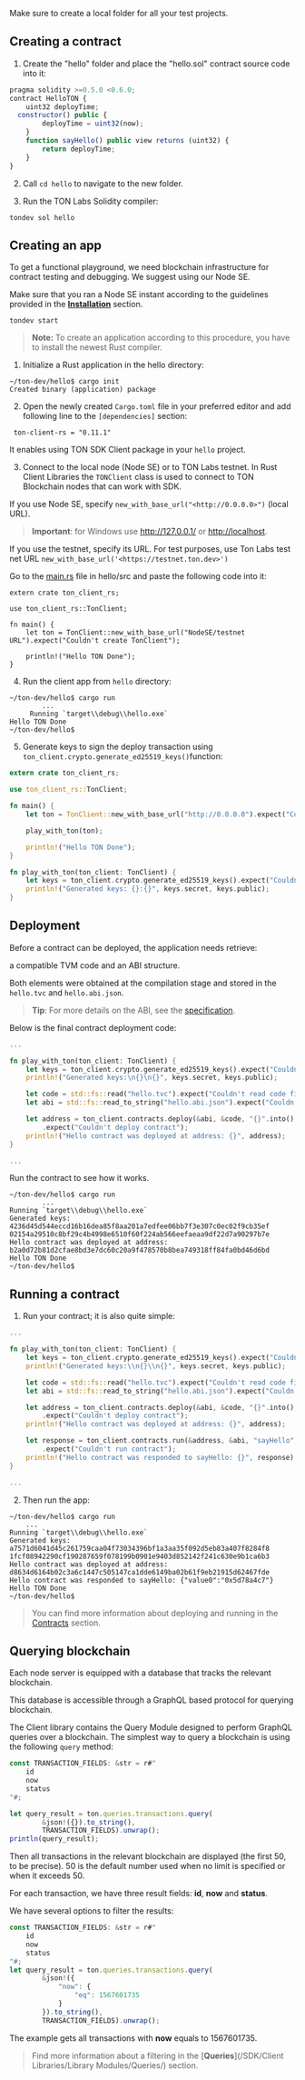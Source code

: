 Make sure to create a local folder for all your test projects.

## Creating a contract

1. Create the "hello" folder and place the "hello.sol" contract source code into it:

```javascript
pragma solidity >=0.5.0 <0.6.0;
contract HelloTON {
    uint32 deployTime;
  constructor() public {
        deployTime = uint32(now);
    }
    function sayHello() public view returns (uint32) {
        return deployTime;
    }
}   
```

2. Call `cd hello` to navigate to the new folder.

3. Run the TON Labs Solidity compiler:

```shell
tondev sol hello
```

## Creating an app

To get a functional playground, we need blockchain infrastructure for contract testing and debugging. We suggest using our Node SE. 

Make sure that you ran a Node SE instant according to the guidelines provided in the [**Installation**](/SDK/Installation/) section.

```shell
tondev start            
```

> **Note:** To create an application according to this procedure, you have to install the newest Rust compiler.

1. Initialize a Rust application in the hello directory:

```shell
~/ton-dev/hello$ cargo init
Created binary (application) package  
```

2. Open the newly created `Cargo.toml` file in your preferred editor and add following line to the `[dependencies]` section:

```shell
 ton-client-rs = "0.11.1"            
```

It enables using TON SDK Client package in your `hello` project.

3. Connect to the local node (Node SE) or to TON Labs testnet. In Rust Client Libraries the `TONClient` class is used to connect to TON Blockchain nodes that can work with SDK. 

If you use Node SE, specify `new_with_base_url("<http://0.0.0.0>")` (local URL).

> **Important**: for Windows use <http://127.0.0.1/> or [http://localhost](http://localhost/).

If you use the testnet, specify its URL. For test purposes, use Ton Labs test net URL `new_with_base_url('<https://testnet.ton.dev>')`

Go to the [main.rs](http://main.rs/) file in hello/src and paste the following code into it:

```shell
extern crate ton_client_rs;

use ton_client_rs::TonClient;

fn main() {
    let ton = TonClient::new_with_base_url("NodeSE/testnet URL").expect("Couldn't create TonClient");

    println!("Hello TON Done");
}
```

4. Run the client app from `hello` directory:

```shell
~/ton-dev/hello$ cargo run
        ...
     Running `target\\debug\\hello.exe`
Hello TON Done
~/ton-dev/hello$
```

5. Generate keys to sign the deploy transaction using `ton_client.crypto.generate_ed25519_keys()`function:

```rust
extern crate ton_client_rs;

use ton_client_rs::TonClient;

fn main() {
    let ton = TonClient::new_with_base_url("http://0.0.0.0").expect("Couldn't create TonClient");

    play_with_ton(ton);

    println!("Hello TON Done");
}

fn play_with_ton(ton_client: TonClient) {
    let keys = ton_client.crypto.generate_ed25519_keys().expect("Couldn't create key pair");
    println!("Generated keys: {}:{}", keys.secret, keys.public);
}
```

## Deployment

Before a contract can be deployed, the application needs retrieve: 

a compatible TVM code and an ABI structure. 

Both elements were obtained at the compilation stage and stored in the `hello.tvc` and `hello.abi.json`. 

> **Tip**: For more details on the ABI, see the [specification](https://docs.ton.dev/86757ecb2/p/70c253).

Below is the final contract deployment code:

```rust
...

fn play_with_ton(ton_client: TonClient) {
    let keys = ton_client.crypto.generate_ed25519_keys().expect("Couldn't create key pair");
    println!("Generated keys:\n{}\n{}", keys.secret, keys.public);

    let code = std::fs::read("hello.tvc").expect("Couldn't read code file");
    let abi = std::fs::read_to_string("hello.abi.json").expect("Couldn't read ABI file");

    let address = ton_client.contracts.deploy(&abi, &code, "{}".into(), &keys)
        .expect("Couldn't deploy contract");
    println!("Hello contract was deployed at address: {}", address);
}

...
```

Run the contract to see how it works.

```shell
~/ton-dev/hello$ cargo run
        ...
Running `target\\debug\\hello.exe`
Generated keys:
4236d45d544eccd16b16dea85f8aa201a7edfee06bb7f3e307c0ec02f9cb35ef
02154a29510c8bf29c4b4998e6510f60f224ab566eefaeaa9df22d7a90297b7e
Hello contract was deployed at address: b2a0d72b81d2cfae8bd3e7dc60c20a9f478570b8bea749318ff84fa0bd46d6bd
Hello TON Done
~/ton-dev/hello$   
```

## Running a contract

1. Run your contract; it is also quite simple:

```rust
...

fn play_with_ton(ton_client: TonClient) {
    let keys = ton_client.crypto.generate_ed25519_keys().expect("Couldn't create key pair");
    println!("Generated keys:\\n{}\\n{}", keys.secret, keys.public);

    let code = std::fs::read("hello.tvc").expect("Couldn't read code file");
    let abi = std::fs::read_to_string("hello.abi.json").expect("Couldn't read ABI file");

    let address = ton_client.contracts.deploy(&abi, &code, "{}".into(), &keys)
        .expect("Couldn't deploy contract");
    println!("Hello contract was deployed at address: {}", address);

    let response = ton_client.contracts.run(&address, &abi, "sayHello", "{}".into(), Some(&keys))
        .expect("Couldn't run contract");
    println!("Hello contract was responded to sayHello: {}", response);
}

...   
```

2. Then run the app:

```shell
~/ton-dev/hello$ cargo run
    ...
Running `target\\debug\\hello.exe`
Generated keys:
a7571d6041d45c261759caa04f73034396bf1a3aa35f092d5eb83a407f8284f8
1fcf08942290cf190287659f078199b0901e9403d852142f241c630e9b1ca6b3
Hello contract was deployed at address: d8634d6164b02c3a6c1447c505147ca1dde6149ba02b61f9eb21915d62467fde
Hello contract was responded to sayHello: {"value0":"0x5d78a4c7"}
Hello TON Done
~/ton-dev/hello$ 
```

> You can find more information about deploying and running in the [Contracts](/SDK/Contracts/) section.

## Querying blockchain

Each node server is equipped with a database that tracks the relevant blockchain.

This database is accessible through a GraphQL based protocol for querying blockchain.

The Client library contains the Query Module designed to perform GraphQL queries over a blockchain. The simplest way to query a blockchain is using the following `query` method:

```javascript
const TRANSACTION_FIELDS: &str = r#"
    id 
    now 
    status
"#;

let query_result = ton.queries.transactions.query(
        &json!({}).to_string(),
        TRANSACTION_FIELDS).unwrap();
println(query_result);
```

Then all transactions in the relevant blockchain are displayed (the first 50, to be precise). 50  is the default number used when no limit is specified or when it exceeds 50.

For each transaction, we have three result fields: **id**, **now** and **status**.

We have several options to filter the results:

```javascript
const TRANSACTION_FIELDS: &str = r#"
    id 
    now 
    status
"#;
let query_result = ton.queries.transactions.query(
        &json!({
            "now": {
                "eq": 1567601735
            }
        }).to_string(),
        TRANSACTION_FIELDS).unwrap(); 
```

The example gets all transactions with **now** equals to 1567601735. 

> Find more information about a filtering in the [**Queries**](/SDK/Client Libraries/Library Modules/Queries/) section.


